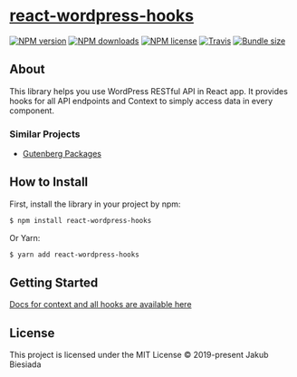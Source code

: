 # [react-wordpress-hooks](https://github.com/cool-hooks/react-wordpress-hooks)

[![NPM version](https://img.shields.io/npm/v/react-wordpress-hooks?style=flat-square)](https://www.npmjs.com/package/react-wordpress-hooks)
[![NPM downloads](https://img.shields.io/npm/dm/react-wordpress-hooks?style=flat-square)](https://www.npmjs.com/package/react-wordpress-hooks)
[![NPM license](https://img.shields.io/npm/l/react-wordpress-hooks?style=flat-square)](https://www.npmjs.com/package/react-wordpress-hooks)
[![Travis](https://img.shields.io/travis/cool-hooks/react-wordpress-hooks/master?style=flat-square)](https://travis-ci.org/cool-hooks/react-wordpress-hooks)
[![Bundle size](https://img.shields.io/bundlephobia/min/react-wordpress-hooks?style=flat-square)](https://bundlephobia.com/result?p=react-wordpress-hooks)

## About

This library helps you use WordPress RESTful API in React app. It provides hooks for all API endpoints and Context to simply access data in every component.

### Similar Projects

- [Gutenberg Packages](https://github.com/WordPress/gutenberg/tree/master/packages/)

## How to Install

First, install the library in your project by npm:

```sh
$ npm install react-wordpress-hooks
```

Or Yarn:

```sh
$ yarn add react-wordpress-hooks
```

## Getting Started

[Docs for context and all hooks are available here](https://cool-hooks.github.io/react-wordpress-hooks/)

## License

This project is licensed under the MIT License © 2019-present Jakub Biesiada

